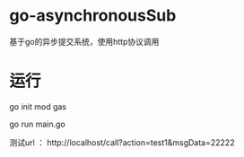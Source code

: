 # go-asynchronousSub
基于go的异步提交系统，使用http协议调用

# 运行
go init mod gas

go run main.go

测试url ： http://localhost/call?action=test1&msgData=22222
